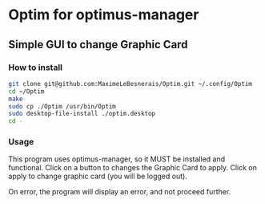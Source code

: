 # Optim for optimus-manager

## Simple GUI to change Graphic Card

### How to install

```bash
git clone git@github.com:MaximeLeBesnerais/Optim.git ~/.config/Optim
cd ~/Optim
make
sudo cp ./Optim /usr/bin/Optim
sudo desktop-file-install ./optim.desktop
cd -
```

### Usage

This program uses optimus-manager, so it MUST be installed and functional.
Click on a button to changes the Graphic Card to apply.
Click on apply to change graphic card (you will be logged out).

On error, the program will display an error, and not proceed further.

